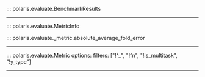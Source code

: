 
::: polaris.evaluate.BenchmarkResults

---

::: polaris.evaluate.MetricInfo

::: polaris.evaluate._metric.absolute_average_fold_error

---

::: polaris.evaluate.Metric
    options: 
        filters: ["!^_", "!fn", "!is_multitask", "!y_type"]

---